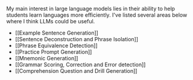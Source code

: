 
My main interest in large language models lies in their ability to help students learn languages more efficiently. I've listed several areas below where I think LLMs could be useful.

 - [[Example Sentence Generation]]
 - [[Sentence Deconstruction and Phrase Isolation]]
 - [[Phrase Equivalence Detection]]
 - [[Practice Prompt Generation]]
 - [[Mnemonic Generation]]
 - [[Grammar Scoring, Correction and Error detection]]
 - [[Comprehension Question and Drill Generation]]
 
